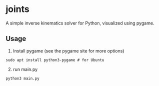 joints
======

A simple inverse kinematics solver for Python, visualized using pygame.

Usage
-----

1) Install pygame (see the pygame site for more options)
```
sudo apt install python3-pygame # for Ubuntu
```

2) run main.py
```
python3 main.py
```
